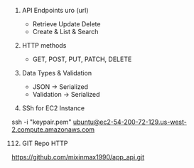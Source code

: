 1. API Endpoints uro (url)
    - Retrieve Update Delete
    - Create & List & Search

2. HTTP methods
    - GET, POST, PUT, PATCH, DELETE

3. Data Types & Validation
    - JSON -> Serialized
    - Validation -> Serialized


111. SSh for EC2 Instance

ssh -i "keypair.pem" ubuntu@ec2-54-200-72-129.us-west-2.compute.amazonaws.com

112. GIT Repo HTTP

https://github.com/mixinmax1990/app_api.git